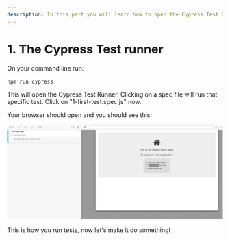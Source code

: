 ```yaml
---
description: In this part you will learn how to open the Cypress Test Runner and run tests
---
```


# 1. The Cypress Test runner

On your command line run:

```text
npm run cypress
```

This will open the Cypress Test Runner. Clicking on a spec file will run that specific test. Click on "1-first-test.spec.js" now.

Your browser should open and you should see this:

![](../../.gitbook/assets/first-test.png)

This is how you run tests, now let's make it do something!

